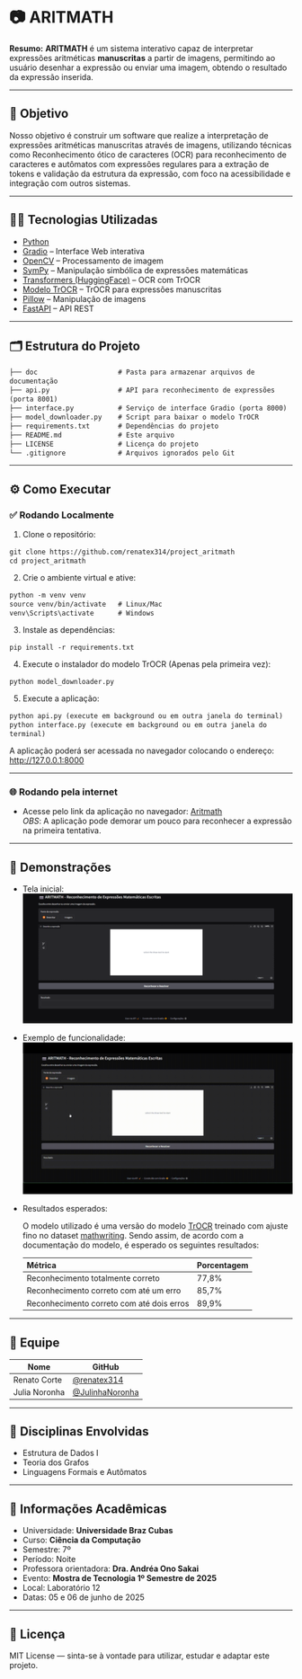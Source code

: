 # 📷 ARITMATH

**Resumo:** **ARITMATH** é um sistema interativo capaz de interpretar expressões
aritméticas **manuscritas** a partir de imagens, permitindo ao usuário desenhar
a expressão ou enviar uma imagem, obtendo o resultado da expressão inserida.

---

## 🎯 Objetivo

Nosso objetivo é construir um software que realize a interpretação de expressões
aritméticas manuscritas através de imagens, utilizando técnicas como
Reconhecimento ótico de caracteres (OCR) para reconhecimento de caracteres e
autômatos com expressões regulares para a extração de tokens e validação da
estrutura da expressão, com foco na acessibilidade e integração com outros
sistemas.

---

## 👨‍💻 Tecnologias Utilizadas

- [Python](https://www.python.org/)
- [Gradio](https://gradio.app/) – Interface Web interativa
- [OpenCV](https://opencv.org/) – Processamento de imagem
- [SymPy](https://www.sympy.org/) – Manipulação simbólica de expressões
  matemáticas
- [Transformers (HuggingFace)](https://huggingface.co/) – OCR com TrOCR
- [Modelo TrOCR](https://huggingface.co/fhswf/TrOCR_Math_handwritten) – TrOCR
  para expressões manuscritas
- [Pillow](https://python-pillow.org/) – Manipulação de imagens
- [FastAPI](https://fastapi.tiangolo.com/) – API REST

---

## 🗂️ Estrutura do Projeto

```
├── doc                    # Pasta para armazenar arquivos de documentação
├── api.py                 # API para reconhecimento de expressões (porta 8001)
├── interface.py           # Serviço de interface Gradio (porta 8000)
├── model_downloader.py    # Script para baixar o modelo TrOCR
├── requirements.txt       # Dependências do projeto
├── README.md              # Este arquivo
├── LICENSE                # Licença do projeto
└── .gitignore             # Arquivos ignorados pelo Git
```

---

## ⚙️ Como Executar

### ✅ Rodando Localmente

1. Clone o repositório:

```
git clone https://github.com/renatex314/project_aritmath
cd project_aritmath
```

2. Crie o ambiente virtual e ative:

```
python -m venv venv
source venv/bin/activate   # Linux/Mac
venv\Scripts\activate      # Windows
```

3. Instale as dependências:

```
pip install -r requirements.txt
```

4. Execute o instalador do modelo TrOCR (Apenas pela primeira vez):

```
python model_downloader.py
```

5. Execute a aplicação:

```
python api.py (execute em background ou em outra janela do terminal)
python interface.py (execute em background ou em outra janela do terminal)
```

A aplicação poderá ser acessada no navegador colocando o endereço:
http://127.0.0.1:8000

---

### 🌐 Rodando pela internet

- Acesse pelo link da aplicação no navegador:
  [Aritmath](https://aritmathinterface-749533116403.us-west4.run.app)
  <br> _OBS_: A aplicação pode demorar um pouco para reconhecer a expressão na
  primeira tentativa.

---

## 📸 Demonstrações

- Tela inicial:
  <img src="doc/screenshot.png" />

- Exemplo de funcionalidade:
  <img src="doc/demonstracao.gif" />

- Resultados esperados:

  O modelo utilizado é uma versão do modelo
  [TrOCR](https://huggingface.co/microsoft/trocr-large-stage1) treinado com
  ajuste fino no dataset
  [mathwriting](https://github.com/google-research/google-research/tree/master/mathwriting).
  Sendo assim, de acordo com a documentação do modelo, é esperado os seguintes
  resultados:

  | Métrica                                   | Porcentagem |
  | ----------------------------------------- | ----------- |
  | Reconhecimento totalmente correto         | 77,8%       |
  | Reconhecimento correto com até um erro    | 85,7%       |
  | Reconhecimento correto com até dois erros | 89,9%       |

---

## 👥 Equipe

| Nome          | GitHub                                               |
| ------------- | ---------------------------------------------------- |
| Renato Corte  | [@renatex314](https://github.com/renatex314)         |
| Julia Noronha | [@JulinhaNoronha](https://github.com/JulinhaNoronha) |

---

## 🧠 Disciplinas Envolvidas

- Estrutura de Dados I
- Teoria dos Grafos
- Linguagens Formais e Autômatos

---

## 🏫 Informações Acadêmicas

- Universidade: **Universidade Braz Cubas**
- Curso: **Ciência da Computação**
- Semestre: 7º
- Período: Noite
- Professora orientadora: **Dra. Andréa Ono Sakai**
- Evento: **Mostra de Tecnologia 1º Semestre de 2025**
- Local: Laboratório 12
- Datas: 05 e 06 de junho de 2025

---

## 📄 Licença

MIT License — sinta-se à vontade para utilizar, estudar e adaptar este projeto.
